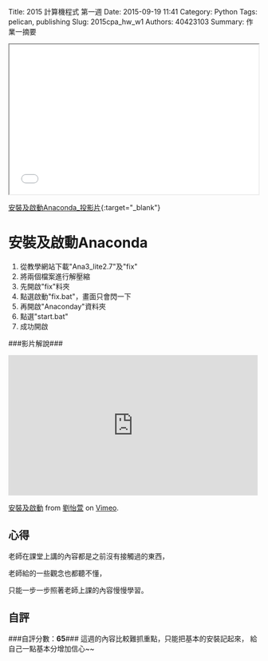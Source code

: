 Title: 2015 計算機程式 第一週
Date: 2015-09-19 11:41
Category: Python
Tags: pelican, publishing
Slug: 2015cpa_hw_w1
Authors: 40423103
Summary: 作業一摘要



<iframe src="40423103_cp_w1_p.html" width="500" height="300"></iframe>

[安裝及啟動Anaconda_投影片](40423103_cp_w1_p.html){:target="_blank"}

安裝及啟動Anaconda
================
                                                                                                
                                                                                                                                
1. 從教學網站下載"Ana3_lite2.7"及"fix"
2. 將兩個檔案進行解壓縮
3. 先開啟"fix"料夾
4. 點選啟動"fix.bat"，畫面只會閃一下
5. 再開啟"Anaconday"資料夾
6. 點選"start.bat"
7. 成功開啟
                                        
                                        
###影片解說###
                                            
<iframe src="https://player.vimeo.com/video/145948723" width="500" height="281" frameborder="0" webkitallowfullscreen mozallowfullscreen allowfullscreen></iframe> <p><a href="https://vimeo.com/145948723">安裝及啟動</a> from <a href="https://vimeo.com/user45467634">劉怡萱</a> on <a href="https://vimeo.com">Vimeo</a>.</p>
                                                                                
                                                                                
心得
-------
老師在課堂上講的內容都是之前沒有接觸過的東西，
            
老師給的一些觀念也都聽不懂，
            
只能一步一步照著老師上課的內容慢慢學習。
                                                                                
                                                                                
自評
--------
###自評分數：**65**###
這週的內容比較難抓重點，只能把基本的安裝記起來，
給自己一點基本分增加信心~~
